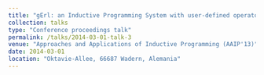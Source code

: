 ```yaml
---
title: "gErl: an Inductive Programming System with user-defined operators"
collection: talks
type: "Conference proceedings talk"
permalink: /talks/2014-03-01-talk-3
venue: "Approaches and Applications of Inductive Programming (AAIP'13)"
date: 2014-03-01
location: "Oktavie-Allee, 66687 Wadern, Alemania"
---
```


